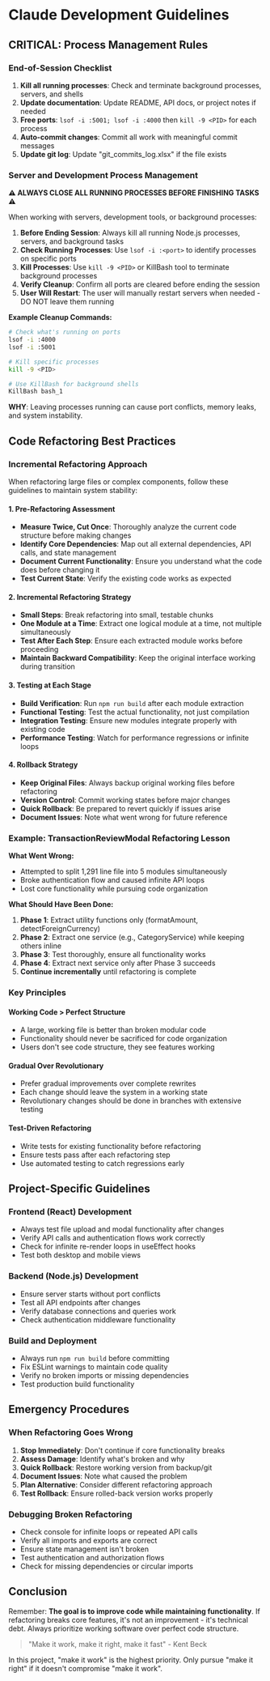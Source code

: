 # Claude Development Guidelines

## CRITICAL: Process Management Rules

### End-of-Session Checklist
1. **Kill all running processes**: Check and terminate background processes, servers, and shells
2. **Update documentation**: Update README, API docs, or project notes if needed
3. **Free ports**: `lsof -i :5001; lsof -i :4000` then `kill -9 <PID>` for each process
4. **Auto-commit changes**: Commit all work with meaningful commit messages
5. **Update git log**: Update "git_commits_log.xlsx" if the file exists


### Server and Development Process Management
**⚠️ ALWAYS CLOSE ALL RUNNING PROCESSES BEFORE FINISHING TASKS ⚠️**

When working with servers, development tools, or background processes:

1. **Before Ending Session**: Always kill all running Node.js processes, servers, and background tasks
2. **Check Running Processes**: Use `lsof -i :<port>` to identify processes on specific ports
3. **Kill Processes**: Use `kill -9 <PID>` or KillBash tool to terminate background processes
4. **Verify Cleanup**: Confirm all ports are cleared before ending the session
5. **User Will Restart**: The user will manually restart servers when needed - DO NOT leave them running

**Example Cleanup Commands:**
```bash
# Check what's running on ports
lsof -i :4000
lsof -i :5001

# Kill specific processes
kill -9 <PID>

# Use KillBash for background shells
KillBash bash_1
```

**WHY**: Leaving processes running can cause port conflicts, memory leaks, and system instability.

## Code Refactoring Best Practices

### Incremental Refactoring Approach
When refactoring large files or complex components, follow these guidelines to maintain system stability:

#### 1. Pre-Refactoring Assessment
- **Measure Twice, Cut Once**: Thoroughly analyze the current code structure before making changes
- **Identify Core Dependencies**: Map out all external dependencies, API calls, and state management
- **Document Current Functionality**: Ensure you understand what the code does before changing it
- **Test Current State**: Verify the existing code works as expected

#### 2. Incremental Refactoring Strategy
- **Small Steps**: Break refactoring into small, testable chunks
- **One Module at a Time**: Extract one logical module at a time, not multiple simultaneously
- **Test After Each Step**: Ensure each extracted module works before proceeding
- **Maintain Backward Compatibility**: Keep the original interface working during transition

#### 3. Testing at Each Stage
- **Build Verification**: Run `npm run build` after each module extraction
- **Functional Testing**: Test the actual functionality, not just compilation
- **Integration Testing**: Ensure new modules integrate properly with existing code
- **Performance Testing**: Watch for performance regressions or infinite loops

#### 4. Rollback Strategy
- **Keep Original Files**: Always backup original working files before refactoring
- **Version Control**: Commit working states before major changes
- **Quick Rollback**: Be prepared to revert quickly if issues arise
- **Document Issues**: Note what went wrong for future reference

### Example: TransactionReviewModal Refactoring Lesson

**What Went Wrong:**
- Attempted to split 1,291 line file into 5 modules simultaneously
- Broke authentication flow and caused infinite API loops
- Lost core functionality while pursuing code organization

**What Should Have Been Done:**
1. **Phase 1**: Extract utility functions only (formatAmount, detectForeignCurrency)
2. **Phase 2**: Extract one service (e.g., CategoryService) while keeping others inline
3. **Phase 3**: Test thoroughly, ensure all functionality works
4. **Phase 4**: Extract next service only after Phase 3 succeeds
5. **Continue incrementally** until refactoring is complete

### Key Principles

#### Working Code > Perfect Structure
- A large, working file is better than broken modular code
- Functionality should never be sacrificed for code organization
- Users don't see code structure, they see features working

#### Gradual Over Revolutionary
- Prefer gradual improvements over complete rewrites
- Each change should leave the system in a working state
- Revolutionary changes should be done in branches with extensive testing

#### Test-Driven Refactoring
- Write tests for existing functionality before refactoring
- Ensure tests pass after each refactoring step
- Use automated testing to catch regressions early

## Project-Specific Guidelines

### Frontend (React) Development
- Always test file upload and modal functionality after changes
- Verify API calls and authentication flows work correctly
- Check for infinite re-render loops in useEffect hooks
- Test both desktop and mobile views

### Backend (Node.js) Development
- Ensure server starts without port conflicts
- Test all API endpoints after changes
- Verify database connections and queries work
- Check authentication middleware functionality

### Build and Deployment
- Always run `npm run build` before committing
- Fix ESLint warnings to maintain code quality
- Verify no broken imports or missing dependencies
- Test production build functionality

## Emergency Procedures

### When Refactoring Goes Wrong
1. **Stop Immediately**: Don't continue if core functionality breaks
2. **Assess Damage**: Identify what's broken and why
3. **Quick Rollback**: Restore working version from backup/git
4. **Document Issues**: Note what caused the problem
5. **Plan Alternative**: Consider different refactoring approach
6. **Test Rollback**: Ensure rolled-back version works properly

### Debugging Broken Refactoring
- Check console for infinite loops or repeated API calls
- Verify all imports and exports are correct
- Ensure state management isn't broken
- Test authentication and authorization flows
- Check for missing dependencies or circular imports

## Conclusion

Remember: **The goal is to improve code while maintaining functionality**. If refactoring breaks core features, it's not an improvement - it's technical debt. Always prioritize working software over perfect code structure.

> "Make it work, make it right, make it fast" - Kent Beck

In this project, "make it work" is the highest priority. Only pursue "make it right" if it doesn't compromise "make it work".